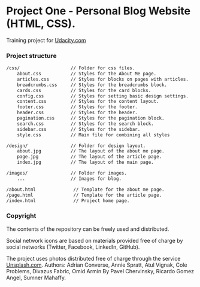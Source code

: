 # Project One - Personal Blog Website (HTML, CSS).
Training project for [Udacity.com]

### Project structure

```html
/css/                   // Folder for css files.
    about.css           // Styles for the About Me page.
    articles.css        // Styles for blocks on pages with articles.
    breadcrumbs.css     // Styles for the breadcrumbs block.
    cards.css           // Styles for the card blocks.
    config.css          // Styles for setting basic design settings.
    content.css         // Styles for the content layout.
    footer.css          // Styles for the footer.
    header.css          // Styles for the header.
    pagination.css      // Styles for the pagination block.
    search.css          // Styles for the search block.
    sidebar.css         // Styles for the sidebar.
    style.css           // Main file for combining all styles

/design/                // Folder for design layout.   
    about.jpg           // The layout of the about me page.
    page.jpg            // The layout of the article page.
    index.jpg           // The layout of the main page.

/images/                // Folder for images. 
    ...                 // Images for blog.

/about.html              // Template for the about me page.
/page.html               // Template for the article page.
/index.html              // Project home page.
```

### Copyright
The contents of the repository can be freely used and distributed.

Social network icons are based on materials provided free of charge by social networks (Twitter, Facebook, LinkedIn, GitHub).

The project uses photos distributed free of charge through the service [Unsplash.com]. Authors: Adrian Converse, Annie Spratt, Atul Vignak, Cole Problems, Divazus Fabric, Omid Armin By Pavel Chervinsky, Ricardo Gomez Angel, Sumner Mahaffy.

[Unsplash.com]: http://unsplash.com
[Udacity.com]: https://www.udacity.com/